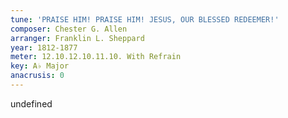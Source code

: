 ```yaml
---
tune: 'PRAISE HIM! PRAISE HIM! JESUS, OUR BLESSED REDEEMER!'
composer: Chester G. Allen
arranger: Franklin L. Sheppard
year: 1812-1877
meter: 12.10.12.10.11.10. With Refrain
key: A♭ Major
anacrusis: 0
---
```

undefined